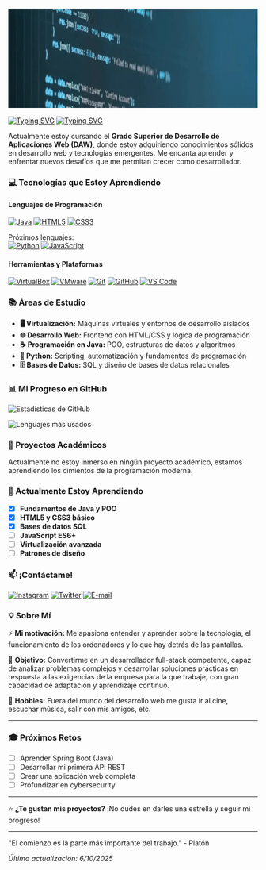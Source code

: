 <p align="center">
  <img src="./banner.webp" alt="" width="1200" height="200">
</p>

[![Typing SVG](https://readme-typing-svg.herokuapp.com?font=Fira+Code&weight=600&size=36&duration=2100&pause=&color=F7F7F7&repeat=&width=547&height=120&lines=%C2%A1Hola!+Soy+Josema+%F0%9F%91%8B)](https://git.io/typing-svg)
[![Typing SVG](https://readme-typing-svg.herokuapp.com?font=Fira+Code&weight=600&size=15&duration=3000&pause=&color=F7F7F7&vCenter=true&repeat=&width=670&height=27&lines=%F0%9F%8E%93+Estudiante+de+DAW+%7C+Aprendiendo+cada+d%C3%ADa)](https://git.io/typing-svg)

Actualmente estoy cursando el **Grado Superior de Desarrollo de Aplicaciones Web (DAW)**, donde estoy adquiriendo conocimientos sólidos en desarrollo web y tecnologías emergentes. Me encanta aprender y enfrentar nuevos desafíos que me permitan crecer como desarrollador.

### 💻 Tecnologías que Estoy Aprendiendo

#### Lenguajes de Programación
[![Java](https://img.shields.io/badge/-Java-007396?style=flat-square&logo=java&logoColor=white)](https://es.wikipedia.org/wiki/Java_(lenguaje_de_programaci%C3%B3n))
[![HTML5](https://img.shields.io/badge/-HTML5-E34F26?style=flat-square&logo=html5&logoColor=white)](https://es.wikipedia.org/wiki/HTML)
[![CSS3](https://img.shields.io/badge/-CSS3-1572B6?style=flat-square&logo=css3&logoColor=white)](https://es.wikipedia.org/wiki/CSS)

Próximos lenguajes:  
[![Python](https://img.shields.io/badge/-Python-3776AB?style=flat-square&logo=python&logoColor=white)](https://es.wikipedia.org/wiki/Python)
[![JavaScript](https://img.shields.io/badge/-JavaScript-F7DF1E?style=flat-square&logo=javascript&logoColor=black)](https://es.wikipedia.org/wiki/JavaScript)
  
#### Herramientas y Plataformas
[![VirtualBox](https://img.shields.io/badge/-VirtualBox-183A61?style=flat-square&logo=virtualbox&logoColor=white)](https://www.virtualbox.org/)
[![VMware](https://img.shields.io/badge/-VMware-607078?style=flat-square&logo=vmware&logoColor=white)](https://www.vmware.com/products/desktop-hypervisor/workstation-and-fusion)
[![Git](https://img.shields.io/badge/-Git-F05032?style=flat-square&logo=git&logoColor=white)](https://git-scm.com/)
[![GitHub](https://img.shields.io/badge/-GitHub-181717?style=flat-square&logo=github&logoColor=white)](https://github.com/)
[![VS Code](https://img.shields.io/badge/-VS%20Code-007ACC?style=flat-square&logo=visual-studio-code&logoColor=white)](https://code.visualstudio.com/)

### 📚 Áreas de Estudio

- **🖥️ Virtualización:** Máquinas virtuales y entornos de desarrollo aislados
- **🌐 Desarrollo Web:** Frontend con HTML/CSS y lógica de programación
- **☕ Programación en Java:** POO, estructuras de datos y algoritmos
- **🐍 Python:** Scripting, automatización y fundamentos de programación
- **🗄️ Bases de Datos:** SQL y diseño de bases de datos relacionales

### 📊 Mi Progreso en GitHub

![Estadísticas de GitHub](https://github-readme-stats.vercel.app/api?username=josemaalopez&show_icons=true&theme=radical&hide_title=true)

![Lenguajes más usados](https://github-readme-stats.vercel.app/api/top-langs/?username=josemaalopez&layout=compact&theme=radical&hide_title=true)

### 🎯 Proyectos Académicos

Actualmente no estoy inmerso en ningún proyecto académico, estamos aprendiendo los cimientos de la programación moderna.
<!-- 

#### [](https://github.com/tu-usuario/proyecto-java)
🔧 **Tecnologías:**  
📝 **Descripción:**   
⭐ **Características:**
- 
- 
- 

#### [Proyecto Web - Portfolio Personal](https://github.com/tu-usuario/portfolio-web)
🔧 **Tecnologías:** 
📝 **Descripción:** 
🚀 **Características:**
- 
- 
- 

#### [Scripts Python - Automatización](https://github.com/tu-usuario/scripts-python)
🔧 **Tecnologías:**
📝 **Descripción:** 
🛠️ **Scripts incluidos:**
- 
- 
- 

-->

### 🌱 Actualmente Estoy Aprendiendo

- [x] **Fundamentos de Java y POO**
- [x] **HTML5 y CSS3 básico**
- [x] **Bases de datos SQL**
- [ ] **JavaScript ES6+**
- [ ] **Virtualización avanzada**
- [ ] **Patrones de diseño**

### 📫 ¡Contáctame!

[![Instagram](https://img.shields.io/badge/Instagram-%23E4405F.svg)](https://instagram.com/josemaalopez)
[![Twitter](https://img.shields.io/badge/Twitter-blue)](https://twitter.com/igjosemaalopez)
[![E-mail](https://img.shields.io/badge/Email-red)](mailto:jmlopez06montesinos@gmail.com)

### 💡 Sobre Mí

⚡ **Mi motivación:** Me apasiona entender y aprender sobre la tecnología, el funcionamiento de los ordenadores y lo que hay detrás de las pantallas.  
  
🎯 **Objetivo:** Convertirme en un desarrollador full-stack competente, capaz de analizar problemas complejos y desarrollar soluciones prácticas en respuesta a las exigencias de la empresa para la que trabaje, con gran capacidad de adaptación y aprendizaje continuo.  
  
📖 **Hobbies:** Fuera del mundo del desarrollo web me gusta ir al cine, escuchar música, salir con mis amigos, etc.  

---

### 🎓 Próximos Retos

- [ ] Aprender Spring Boot (Java)
- [ ] Desarrollar mi primera API REST
- [ ] Crear una aplicación web completa
- [ ] Profundizar en cybersecurity

---

⭐ **¿Te gustan mis proyectos?** ¡No dudes en darles una estrella y seguir mi progreso!

---

"El comienzo es la parte más importante del trabajo." - Platón

*Última actualización: 6/10/2025*
